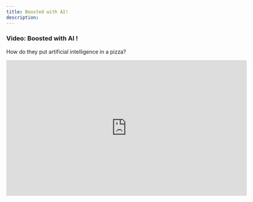 ```yaml
---
title: Boosted with AI!
description:
---
```


### Video: Boosted with AI !

How do they put artificial intelligence in a pizza?

<center><iframe width="640" height="360" src="https://www.youtube.com/embed/97ZljRHjJq8?rel=0&showinfo=0&cc_load_policy=1&hl=en&modestbranding=1" frameborder="0" allowfullscreen></iframe></center>
